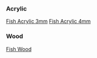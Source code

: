 ### Acrylic

[Fish Acrylic 3mm](https://easel.inventables.com/projects/WfMcnPUzTwCmttlAgJ_pIA)
[Fish Acrylic 4mm](https://easel.inventables.com/projects/MMxzv28bkq5Q1_h3Hfwhtw)

### Wood

[Fish Wood](https://easel.inventables.com/projects/I9A-d0XPfXDwDmTpSrwXmQ)
